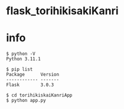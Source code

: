 # flask_torihikisakiKanri

# info

```
$ python -V
Python 3.11.1

$ pip list
Package      Version
------------ -------
Flask        3.0.3

$ cd torihikiskaiKanriApp
$ python app.py
```
